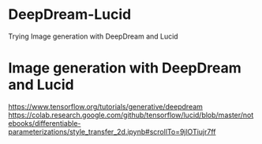 # DeepDream-Lucid
Trying Image generation with DeepDream and Lucid
# Image generation with DeepDream and Lucid
<a>https://www.tensorflow.org/tutorials/generative/deepdream</a>
<a>https://colab.research.google.com/github/tensorflow/lucid/blob/master/notebooks/differentiable-parameterizations/style_transfer_2d.ipynb#scrollTo=9jlOTiujr7ff</a>
